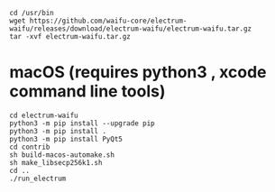 

```
cd /usr/bin
wget https://github.com/waifu-core/electrum-waifu/releases/download/electrum-waifu/electrum-waifu.tar.gz
tar -xvf electrum-waifu.tar.gz
```


# macOS (requires python3 , xcode command line tools)
```
cd electrum-waifu
python3 -m pip install --upgrade pip
python3 -m pip install .
python3 -m pip install PyQt5
cd contrib
sh build-macos-automake.sh
sh make_libsecp256k1.sh
cd ..
./run_electrum
```
